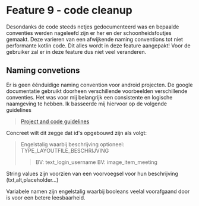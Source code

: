 # Feature 9 - code cleanup

Desondanks de code steeds netjes gedocumenteerd was en bepaalde conventies werden nageleefd zijn er her en der schoonheidsfoutjes gemaakt. Deze varieren van een afwijkende naming conventions tot niet performante kotlin code. Dit alles wordt in deze feature aangepakt! Voor de gebruiker zal er in deze feature dus niet veel veranderen.

## Naming convetions

Er is geen éénduidige naming convention voor android projecten. De google documentatie gebruikt doorheen verschillende voorbeelden verschillende conventies. Het was voor mij belangrijk een consistente en logische naamgeving te hebben. Ik basseerde mij hiervoor op de volgende guidelines

> [Project and code guidelines](https://github.com/ribot/android-guidelines/blob/master/project_and_code_guidelines.md)

Concreet wilt dit zegge dat id's opgebouwd zijn als volgt:

> Engelstalig waarbij beschrijving optioneel: TYPE\_LAYOUTFILE\_BESCHRIJVING
>> BV: text\_login\_username
>> BV: image\_item\_meeting

String values zijn voorzien van een voorvoegsel voor hun beschrijving (txt,alt,placeholder...)

Variabele namen zijn engelstalig waarbij booleans veelal voorafgaand door is voor een betere leesbaarheid.
